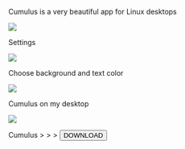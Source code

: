 Cumulus is a very beautiful app for Linux desktops

<img src="https://skandyns.github.io/img/cumulus.png"/>

Settings

<img src="https://skandyns.github.io/img/cumulus-settings.png"/>

Choose background and text color

<img src="https://skandyns.github.io/img/cumulus-choose.png"/>

Cumulus on my desktop

<img src="https://skandyns.github.io/img/cumulus-desktop.png"/>

Cumulus >  >  > <a href="https://github.com/vadrian89/cumulus-qt/releases/" target="_blank"><button class="button-download pure-button">DOWNLOAD</button></a>
